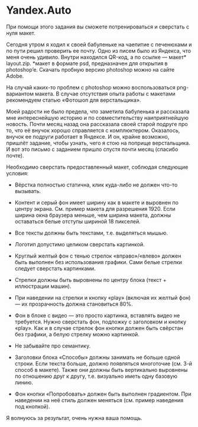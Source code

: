# Yandex.Auto

При помощи этого задания вы сможете потренироваться и сверстать с нуля макет.

Сегодня утром я ходил к своей бабуленьке на чаепитие с печенюхами и по пути решил проверить ее почту. Одно из писем было из Яндекса, что меня очень удивило. Внутри находился QR-код, а по ссылке — макет* layout.zip.
*макет в формате psd, предназначен для открытия в photoshop’e. Скачать пробную версию photoshop можно на сайте Adobe.

На случай каких-то проблем с photoshop можно воспользоваться png-вариантом макета. В случае отсутствия опыта работы с макетами рекомендуем статью «Фотошоп для верстальщика».

Моей радости не было предела, что заметила бабуленька и рассказала мне интереснейшую историю и по совместительству наиприятнейшую новость. Почти месяц назад она рассказала своей старой подруге про то, что её внучок хорошо справляется с комплюктером. Оказалось, внучок ее подруги работает в Яндексе. И он, крайне возможно, пришлёт задание, чтобы узнать, чего я стою на поприще верстальщика. И вот это письмо с заданием пришло спустя почти месяц (спасибо почте).

Необходимо сверстать предоставленный макет, соблюдая следующие условия:

- Вёрстка полностью статична, клик куда-либо не должен что-то вызывать.

- Контент и серый фон имеет ширину как в макете и выровнен по центру экрана. См. пример макета для разрешения 1920. Если ширина окна браузера меньше, чем ширина макета, должны оставаться белые отступы шириной 18 пикселей. 

- Все тексты должны быть текстами, т.е. выделяться мышью.

- Логотип допустимо целиком сверстать картинкой.

- Круглый желтый фон с тенью стрелок «вправо»/«влево» должен быть выполнен без использования графики. Сами белые стрелки следует сверстать картинками. 

- Стрелки должны быть выровнены по центру блока (текст + иллюстрации машин).

- При наведении на стрелки и кнопку «play» (включая их желтый фон) —  их прозрачность должна становиться 80%.

- Фон в блоке с видео — это просто картинка, вставлять видео не требуется. Нужно сверстать фон, подложку с заголовком и кнопку «play». Как и в случае стрелок фон кнопки должен быть свёрстан без графики, а белую стрелку можно картинкой. 

- Не забывайте про семантику.

- Заголовки блока «Способы» должны занимать не больше одной строки. Если текста больше, должно появляться многоточие (см. 3-й способ в макете). Также они должны быть вертикально выровнены по отношению друг к другу, т.е. визуально иметь одну базовую линию.

- Фон кнопки «Попробовать» должен быть выполнен градиентом. При наведении на неё стиль должен меняться (см. пример наведения под кнопкой).

Я волнуюсь за результат, очень нужна ваша помощь.

